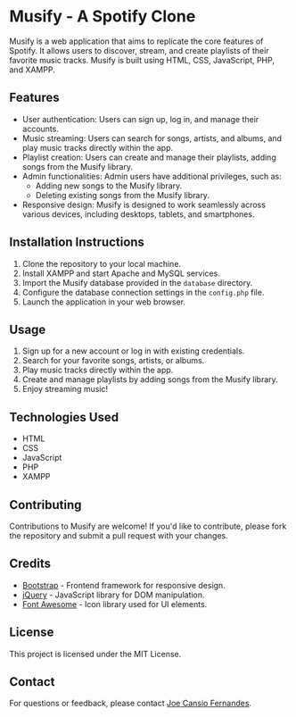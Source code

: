 # Musify - A Spotify Clone

Musify is a web application that aims to replicate the core features of Spotify. It allows users to discover, stream, and create playlists of their favorite music tracks. Musify is built using HTML, CSS, JavaScript, PHP, and XAMPP.

## Features

- User authentication: Users can sign up, log in, and manage their accounts.
- Music streaming: Users can search for songs, artists, and albums, and play music tracks directly within the app.
- Playlist creation: Users can create and manage their playlists, adding songs from the Musify library.
- Admin functionalities: Admin users have additional privileges, such as:
  - Adding new songs to the Musify library.
  - Deleting existing songs from the Musify library.
- Responsive design: Musify is designed to work seamlessly across various devices, including desktops, tablets, and smartphones.

## Installation Instructions

1. Clone the repository to your local machine.
2. Install XAMPP and start Apache and MySQL services.
3. Import the Musify database provided in the `database` directory.
4. Configure the database connection settings in the `config.php` file.
5. Launch the application in your web browser.

## Usage

1. Sign up for a new account or log in with existing credentials.
2. Search for your favorite songs, artists, or albums.
3. Play music tracks directly within the app.
4. Create and manage playlists by adding songs from the Musify library.
5. Enjoy streaming music!

## Technologies Used

- HTML
- CSS
- JavaScript
- PHP
- XAMPP

## Contributing

Contributions to Musify are welcome! If you'd like to contribute, please fork the repository and submit a pull request with your changes.

## Credits

- [Bootstrap](https://getbootstrap.com/) - Frontend framework for responsive design.
- [jQuery](https://jquery.com/) - JavaScript library for DOM manipulation.
- [Font Awesome](https://fontawesome.com/) - Icon library used for UI elements.

## License

This project is licensed under the MIT License.

## Contact

For questions or feedback, please contact [Joe Cansio Fernandes](joecansiofernandes@gmail.com).


